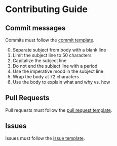 # Contributing Guide


## Commit messages

Commits must follow the [commit template](COMMIT_TEMPLATE.md).

0. Separate subject from body with a blank line
0. Limit the subject line to 50 characters
0. Capitalize the subject line
0. Do not end the subject line with a period
0. Use the imperative mood in the subject line
0. Wrap the body at 72 characters
0. Use the body to explain what and why vs. how


## Pull Requests

Pull requests must follow the [pull request template](PULL_REQUEST_TEMPLATE.md).


## Issues

Issues must follow the [issue template](ISSUE_TEMPLATE.md).
